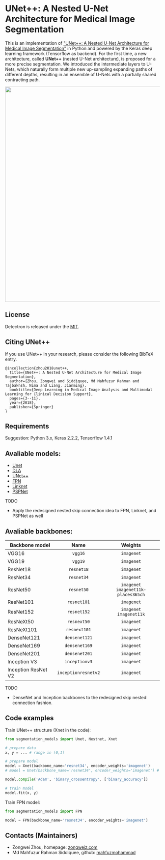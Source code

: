 # UNet++: A Nested U-Net Architecture for Medical Image Segmentation

This is an implementation of ["UNet++: A Nested U-Net Architecture for Medical Image Segmentation"](https://arxiv.org/pdf/1807.10165.pdf) in Python and powered by the Keras deep learning framework (Tensorflow as backend). For the first time, a new architecture, called **UNet++** (nested U-Net architecture), is proposed for a more precise segmentation. We introduced the intermediate layers to U-Nets, which naturally form multiple new up-sampling expanding paths of different depths, resulting in an ensemble of U-Nets with a partially shared contracting path.

<p align="center">
  <img src="https://github.com/MrGiovanni/Nested-UNet/blob/master/Figures/fig_UNet%2B%2B.png" width="700"/>
</p>

## License

Detectron is released under the [MIT](https://github.com/MrGiovanni/Nested-UNet/blob/master/LICENSE).

## Citing UNet++

If you use UNet++ in your research, please consider the following BibTeX entry.

```
@incollection{zhou2018unet++,
  title={UNet++: A Nested U-Net Architecture for Medical Image Segmentation},
  author={Zhou, Zongwei and Siddiquee, Md Mahfuzur Rahman and Tajbakhsh, Nima and Liang, Jianming},
  booktitle={Deep Learning in Medical Image Analysis and Multimodal Learning for Clinical Decision Support},
  pages={3--11},
  year={2018},
  publisher={Springer}
}
```

## Requirements
Suggestion: Python 3.x, Keras 2.2.2, Tensorflow 1.4.1

## Avaliable models:
 - [Unet](https://arxiv.org/abs/1505.04597)
 - [DLA](http://openaccess.thecvf.com/content_cvpr_2018/papers/Yu_Deep_Layer_Aggregation_CVPR_2018_paper.pdf)
 - [UNet++](https://link.springer.com/chapter/10.1007/978-3-030-00889-5_1)
 - [FPN](http://presentations.cocodataset.org/COCO17-Stuff-FAIR.pdf)
 - [Linknet](https://arxiv.org/abs/1707.03718)
 - [PSPNet](https://arxiv.org/abs/1612.01105)
 
TODO
 - Apply the redesigned nested skip connection idea to FPN, Linknet, and PSPNet as well

## Avaliable backbones:
| Backbone model      |Name| Weights    |
|---------------------|:--:|:------------:|
| VGG16               |`vgg16`| `imagenet` |
| VGG19               |`vgg19`| `imagenet` |
| ResNet18            |`resnet18`| `imagenet` |
| ResNet34            |`resnet34`| `imagenet` |
| ResNet50            |`resnet50`| `imagenet`<br>`imagenet11k-places365ch` |
| ResNet101           |`resnet101`| `imagenet` |
| ResNet152           |`resnet152`| `imagenet`<br>`imagenet11k` |
| ResNeXt50           |`resnext50`| `imagenet` |
| ResNeXt101          |`resnext101`| `imagenet` |
| DenseNet121         |`densenet121`| `imagenet` |
| DenseNet169         |`densenet169`| `imagenet` |
| DenseNet201         |`densenet201`| `imagenet` |
| Inception V3        |`inceptionv3`| `imagenet` |
| Inception ResNet V2 |`inceptionresnetv2`| `imagenet` |

TODO
 - DenseNet and Inception backbones to the redesigned skip nested connection fashion.
 
## Code examples

Train UNet++ structure (Xnet in the code):  
```python
from segmentation_models import Unet, Nestnet, Xnet

# prepare data
x, y = ... # range in [0,1]

# prepare model
model = Xnet(backbone_name='resnet34', encoder_weights='imagenet')
# model = Unet(backbone_name='resnet34', encoder_weights='imagenet') # build U-Net

model.compile('Adam', 'binary_crossentropy', ['binary_accuracy'])

# train model
model.fit(x, y)
```
Train FPN model:  
```python
from segmentation_models import FPN

model = FPN(backbone_name='resnet34', encoder_weights='imagenet')
```

## Contacts (Maintainers)

*   Zongwei Zhou, homepage: [zongweiz.com](https://www.zongweiz.com)
*   Md Mahfuzur Rahman Siddiquee, github: [mahfuzmohammad](https://github.com/mahfuzmohammad)
